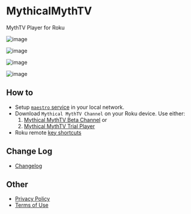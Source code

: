# MythicalMythTV

MythTV Player for Roku

![image](https://github.com/evuraan/MythicalMythTV/assets/39205936/b40f541c-4ba3-4aef-8f48-b66335a8cc79)

![image](https://github.com/evuraan/MythicalMythTV/assets/39205936/6a7ac09a-d27e-47b4-861c-da200d1775ae)

![image](https://github.com/evuraan/MythicalMythTV/assets/39205936/5249113e-2fbd-466e-9c82-62f84f999651)

![image](https://github.com/evuraan/MythicalMythTV/assets/39205936/06e36b17-e924-45e6-a1ef-971ae788aada)

## How to

- Setup [`maestro` service](./maestro/README.md) in your local network.
- Download `Mythical MythTV Channel` on your Roku device. Use either:
  1. [Mythical MythTV Beta Channel](https://my.roku.com/account/add/MythicalMythTVBeta) or
  2. [Mythical MythTV Trial Player](https://channelstore.roku.com/details/89459fb0cfac7e876489853ba8009675/mythical-mythtv-trial-player)
- Roku remote [key shortcuts](https://github.com/evuraan/MythicalMythTV/blob/main/maestro/groups.md)

## Change Log

- [Changelog](./Changelog.md)

## Other

- [Privacy Policy](./other/Privacy_Policy.md)
- [Terms of Use](./other/Terms_Of_Use.MD)
